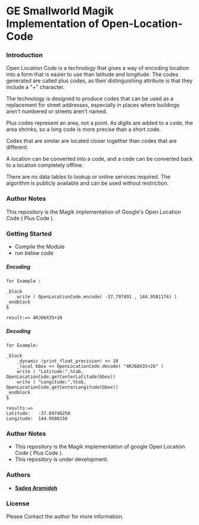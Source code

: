 # GE Smallworld Magik Implementation of Open-Location-Code


### Introduction

Open Location Code is a technology that gives a way of encoding location into a form that is
easier to use than latitude and longitude. The codes generated are called plus codes, as their
distinguishing attribute is that they include a "+" character.

The technology is designed to produce codes that can be used as a replacement for street addresses, especially
in places where buildings aren't numbered or streets aren't named.

Plus codes represent an area, not a point. As digits are added
to a code, the area shrinks, so a long code is more precise than a short
code.

Codes that are similar are located closer together than codes that are
different.

A location can be converted into a code, and a code can be converted back
to a location completely offline.

There are no data tables to lookup or online services required. The
algorithm is publicly available and can be used without restriction.

### Author Notes
This repository is the Magik implementation of Google's Open Location Code ( Plus Code ).



### Getting Started

* Compile the Module
* run below code


##### Encoding
```
for Example :

_block 
	write ( OpenLocationCode.encode( -37.797491 , 144.9581174) )
_endblock 
$

result:=> 4RJ66X35+26

```

##### Decoding
```
for Example:

_block 
	_dynamic !print_float_precision! << 10
	_local bbox << OpenLocationCode.decode( "4RJ68X35+26" )
	write ( "Latitude:",%tab, OpenLocationCode.getCenterLatitude(bbox))
	write ( "Longitude:",%tab, OpenLocationCode.getCenterLongitude(bbox))
_endblock
$

results:=>
Latitude:	-37.69746250
Longitude:	144.9580156

```



### Author Notes
* This repository is the Magik implementation of google Open Location Code ( Plus Code ).
* This repository is under development.


### Authors

* [**Sadeq Aramideh**](https://github.com/Aramideh)


### License

Please Contact the author for more information.


